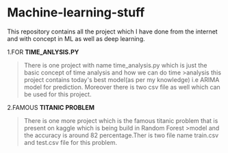 # **Machine-learning-stuff**

This repository contains all the project which I have done from the internet and with concept in ML as well as deep learning.

1.FOR **TIME_ANLYSIS.PY**
>There is one project with name time_analysis.py which is just the basic concept of time analysis and how we can do time >analysis this project contains today's best model(as per my knowledge) i.e ARIMA model for prediction.
>Moreover there is two csv file as well which can be used for this project.

2.FAMOUS **TITANIC PROBLEM**
>There is one more project which is the famous titanic problem that is present on kaggle which is being build in Random Forest >model and the accuracy is around 82 percentage.Ther is two file name train.csv and test.csv file for this problem.
